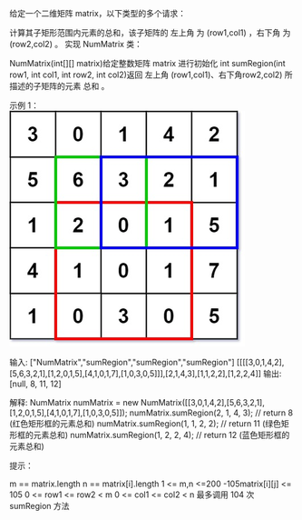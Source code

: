 给定一个二维矩阵 matrix，以下类型的多个请求：

计算其子矩形范围内元素的总和，该子矩阵的 左上角 为 (row1,col1) ，右下角 为 (row2,col2) 。
实现 NumMatrix 类：

NumMatrix(int[][] matrix)给定整数矩阵 matrix 进行初始化
int sumRegion(int row1, int col1, int row2, int col2)返回 左上角 (row1,col1)、右下角row2,col2) 所描述的子矩阵的元素 总和 。


示例 1：  
![示例](./demo.png)


输入:
["NumMatrix","sumRegion","sumRegion","sumRegion"]
[[[[3,0,1,4,2],[5,6,3,2,1],[1,2,0,1,5],[4,1,0,1,7],[1,0,3,0,5]]],[2,1,4,3],[1,1,2,2],[1,2,2,4]]
输出:
[null, 8, 11, 12]

解释:
NumMatrix numMatrix = new NumMatrix([[3,0,1,4,2],[5,6,3,2,1],[1,2,0,1,5],[4,1,0,1,7],[1,0,3,0,5]]);
numMatrix.sumRegion(2, 1, 4, 3); // return 8 (红色矩形框的元素总和)
numMatrix.sumRegion(1, 1, 2, 2); // return 11 (绿色矩形框的元素总和)
numMatrix.sumRegion(1, 2, 2, 4); // return 12 (蓝色矩形框的元素总和)


提示：

m == matrix.length
n == matrix[i].length
1 <= m,n <=200
-105matrix[i][j] <= 105
0 <= row1 <= row2 < m
0 <= col1 <= col2 < n
最多调用 104 次sumRegion 方法